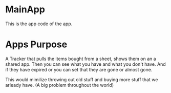 # MainApp

This is the app code of the app.

# Apps Purpose

A Tracker that pulls the items bought from a sheet, shows them on an a shared app. Then you can see what you have and what you don't have. And if they have expired or you can set that they are gone or almost gone.

This would mimilize throwing out old stuff and buying more stuff that we arleady have. (A big problem throughout the world) 
